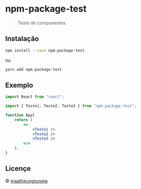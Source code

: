 # npm-package-test

> Teste de componentes

## Instalação

```bash
npm install --save npm-package-test
```

ou

```bash
yarn add npm-package-test
```

## Exemplo

```jsx
import React from "react";

import { Teste1, Teste2, Teste3 } from "npm-package-test";

function App{
	return (
		<>
			<Teste1 />
			<Teste2 />
			<Teste3 />
		</>
	);
}
```

## Licençe

© [maatheusgouveia](https://github.com/maatheusgouveia)
